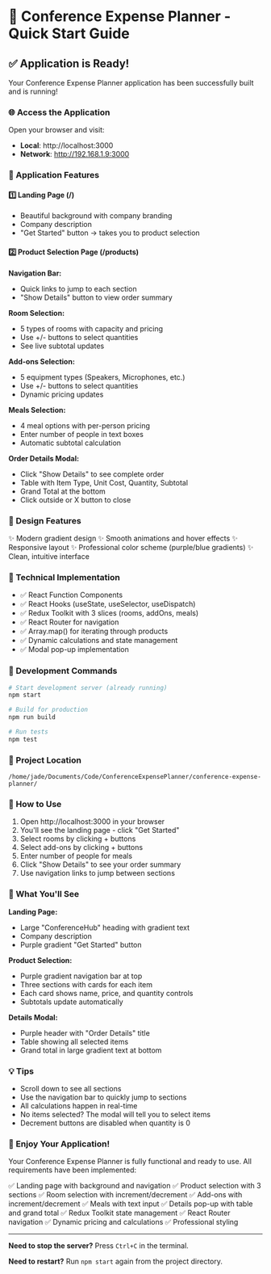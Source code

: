# 🎉 Conference Expense Planner - Quick Start Guide

## ✅ Application is Ready!

Your Conference Expense Planner application has been successfully built and is running!

### 🌐 Access the Application

Open your browser and visit:
- **Local**: http://localhost:3000
- **Network**: http://192.168.1.9:3000

### 📱 Application Features

#### 1️⃣ Landing Page (/)
- Beautiful background with company branding
- Company description
- "Get Started" button → takes you to product selection

#### 2️⃣ Product Selection Page (/products)

**Navigation Bar:**
- Quick links to jump to each section
- "Show Details" button to view order summary

**Room Selection:**
- 5 types of rooms with capacity and pricing
- Use +/- buttons to select quantities
- See live subtotal updates

**Add-ons Selection:**
- 5 equipment types (Speakers, Microphones, etc.)
- Use +/- buttons to select quantities
- Dynamic pricing updates

**Meals Selection:**
- 4 meal options with per-person pricing
- Enter number of people in text boxes
- Automatic subtotal calculation

**Order Details Modal:**
- Click "Show Details" to see complete order
- Table with Item Type, Unit Cost, Quantity, Subtotal
- Grand Total at the bottom
- Click outside or X button to close

### 🎨 Design Features

✨ Modern gradient design
✨ Smooth animations and hover effects
✨ Responsive layout
✨ Professional color scheme (purple/blue gradients)
✨ Clean, intuitive interface

### 🔧 Technical Implementation

- ✅ React Function Components
- ✅ React Hooks (useState, useSelector, useDispatch)
- ✅ Redux Toolkit with 3 slices (rooms, addOns, meals)
- ✅ React Router for navigation
- ✅ Array.map() for iterating through products
- ✅ Dynamic calculations and state management
- ✅ Modal pop-up implementation

### 🚀 Development Commands

```bash
# Start development server (already running)
npm start

# Build for production
npm run build

# Run tests
npm test
```

### 📂 Project Location

```
/home/jade/Documents/Code/ConferenceExpensePlanner/conference-expense-planner/
```

### 🎯 How to Use

1. Open http://localhost:3000 in your browser
2. You'll see the landing page - click "Get Started"
3. Select rooms by clicking + buttons
4. Select add-ons by clicking + buttons
5. Enter number of people for meals
6. Click "Show Details" to see your order summary
7. Use navigation links to jump between sections

### 📸 What You'll See

**Landing Page:**
- Large "ConferenceHub" heading with gradient text
- Company description
- Purple gradient "Get Started" button

**Product Selection:**
- Purple gradient navigation bar at top
- Three sections with cards for each item
- Each card shows name, price, and quantity controls
- Subtotals update automatically

**Details Modal:**
- Purple header with "Order Details" title
- Table showing all selected items
- Grand total in large gradient text at bottom

### 💡 Tips

- Scroll down to see all sections
- Use the navigation bar to quickly jump to sections
- All calculations happen in real-time
- No items selected? The modal will tell you to select items
- Decrement buttons are disabled when quantity is 0

### 🎊 Enjoy Your Application!

Your Conference Expense Planner is fully functional and ready to use. All requirements have been implemented:

✅ Landing page with background and navigation
✅ Product selection with 3 sections
✅ Room selection with increment/decrement
✅ Add-ons with increment/decrement
✅ Meals with text input
✅ Details pop-up with table and grand total
✅ Redux Toolkit state management
✅ React Router navigation
✅ Dynamic pricing and calculations
✅ Professional styling

---

**Need to stop the server?** Press `Ctrl+C` in the terminal.

**Need to restart?** Run `npm start` again from the project directory.
